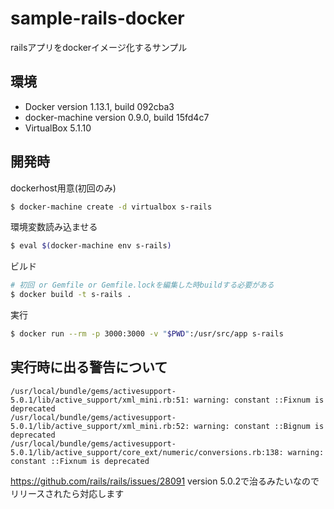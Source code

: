 sample-rails-docker
====

railsアプリをdockerイメージ化するサンプル

## 環境

- Docker version 1.13.1, build 092cba3
- docker-machine version 0.9.0, build 15fd4c7
- VirtualBox 5.1.10

## 開発時

dockerhost用意(初回のみ)

```sh
$ docker-machine create -d virtualbox s-rails
```

環境変数読み込ませる

```sh
$ eval $(docker-machine env s-rails)
```

ビルド

```sh
# 初回 or Gemfile or Gemfile.lockを編集した時buildする必要がある
$ docker build -t s-rails .
```

実行

```sh
$ docker run --rm -p 3000:3000 -v "$PWD":/usr/src/app s-rails
```

## 実行時に出る警告について

```
/usr/local/bundle/gems/activesupport-5.0.1/lib/active_support/xml_mini.rb:51: warning: constant ::Fixnum is deprecated
/usr/local/bundle/gems/activesupport-5.0.1/lib/active_support/xml_mini.rb:52: warning: constant ::Bignum is deprecated
/usr/local/bundle/gems/activesupport-5.0.1/lib/active_support/core_ext/numeric/conversions.rb:138: warning: constant ::Fixnum is deprecated
```

https://github.com/rails/rails/issues/28091
version 5.0.2で治るみたいなのでリリースされたら対応します
